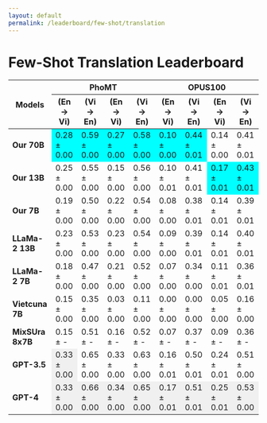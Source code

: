 ```yaml
---
layout: default
permalink: /leaderboard/few-shot/translation
---
```

# Few-Shot Translation Leaderboard

<table class="table table-bordered table-sm w-100 dtHorizontalTable" cellspacing="0">
  <thead>
    <tr>
      <th rowspan="2" class="text-center align-middle"><b>Models</b></th>
      <th colspan="4" class="text-center"><b>PhoMT</b></th>
      <th colspan="4" class="text-center"><b>OPUS100</b></th>
    </tr>
    <tr>
      <th><b>(En -&gt; Vi)</b></th>
      <th><b>(Vi -&gt; En)</b></th>
      <th><b>(En -&gt; Vi)</b></th>
      <th><b>(Vi -&gt; En)</b></th>
      <th><b>(En -&gt; Vi)</b></th>
      <th><b>(Vi -&gt; En)</b></th>
      <th><b>(En -&gt; Vi)</b></th>
      <th><b>(Vi -&gt; En)</b></th>
    </tr>
  </thead>
  <tbody>
    <tr>
      <td class="text-center"><b>Our 70B</b></td>
      <td class="text-center" style="background-color: cyan;">0.28 ± 0.00</td>
      <td class="text-center" style="background-color: cyan;">0.59 ± 0.00</td>
      <td class="text-center" style="background-color: cyan;">0.27 ± 0.00</td>
      <td class="text-center" style="background-color: cyan;">0.58 ± 0.00</td>
      <td class="text-center" style="background-color: cyan;">0.10 ± 0.00</td>
      <td class="text-center" style="background-color: cyan;">0.44 ± 0.01</td>
      <td class="text-center">0.14 ± 0.00</td>
      <td class="text-center">0.41 ± 0.01</td>
    </tr>
    <tr>
      <td class="text-center"><b>Our 13B</b></td>
      <td class="text-center">0.25 ± 0.00</td>
      <td class="text-center">0.55 ± 0.00</td>
      <td class="text-center">0.15 ± 0.00</td>
      <td class="text-center">0.56 ± 0.00</td>
      <td class="text-center">0.10 ± 0.01</td>
      <td class="text-center">0.41 ± 0.01</td>
      <td class="text-center" style="background-color: cyan;">0.17 ± 0.01</td>
      <td class="text-center" style="background-color: cyan;">0.43 ± 0.01</td>
    </tr>
    <tr>
      <td class="text-center"><b>Our 7B</b></td>
      <td class="text-center">0.19 ± 0.00</td>
      <td class="text-center">0.50 ± 0.00</td>
      <td class="text-center">0.22 ± 0.00</td>
      <td class="text-center">0.54 ± 0.00</td>
      <td class="text-center">0.08 ± 0.00</td>
      <td class="text-center">0.38 ± 0.01</td>
      <td class="text-center">0.14 ± 0.01</td>
      <td class="text-center">0.39 ± 0.01</td>
    </tr>
    <tr>
      <td class="text-center"><b>LLaMa-2 13B</b></td>
      <td class="text-center">0.23 ± 0.00</td>
      <td class="text-center">0.53 ± 0.00</td>
      <td class="text-center">0.23 ± 0.00</td>
      <td class="text-center">0.54 ± 0.00</td>
      <td class="text-center">0.09 ± 0.00</td>
      <td class="text-center">0.39 ± 0.01</td>
      <td class="text-center">0.14 ± 0.01</td>
      <td class="text-center">0.40 ± 0.01</td>
    </tr>
    <tr>
      <td class="text-center"><b>LLaMa-2 7B</b></td>
      <td class="text-center">0.18 ± 0.00</td>
      <td class="text-center">0.47 ± 0.00</td>
      <td class="text-center">0.21 ± 0.00</td>
      <td class="text-center">0.52 ± 0.00</td>
      <td class="text-center">0.07 ± 0.00</td>
      <td class="text-center">0.34 ± 0.00</td>
      <td class="text-center">0.11 ± 0.01</td>
      <td class="text-center">0.36 ± 0.01</td>
    </tr>
    <tr>
      <td class="text-center"><b>Vietcuna 7B</b></td>
      <td class="text-center">0.15 ± 0.00</td>
      <td class="text-center">0.35 ± 0.00</td>
      <td class="text-center">0.03 ± 0.00</td>
      <td class="text-center">0.11 ± 0.00</td>
      <td class="text-center">0.00 ± 0.00</td>
      <td class="text-center">0.00 ± 0.00</td>
      <td class="text-center">0.05 ± 0.00</td>
      <td class="text-center">0.16 ± 0.00</td>
    </tr>
    <tr>
      <td class="text-center"><b>MixSUra 8x7B</b></td>
      <td class="text-center">0.15 ± -</td>
      <td class="text-center">0.51 ± -</td>
      <td class="text-center">0.16 ± -</td>
      <td class="text-center">0.52 ± -</td>
      <td class="text-center">0.07 ± -</td>
      <td class="text-center">0.37 ± -</td>
      <td class="text-center">0.09 ± -</td>
      <td class="text-center">0.36 ± -</td>
    </tr>
    <tr>
      <td class="text-center"><b>GPT-3.5</b></td>
      <td class="text-center" style="background-color: #f0f0f0;">0.33 ± 0.00</td>
      <td class="text-center">0.65 ± 0.00</td>
      <td class="text-center">0.33 ± 0.00</td>
      <td class="text-center">0.63 ± 0.00</td>
      <td class="text-center">0.16 ± 0.01</td>
      <td class="text-center">0.50 ± 0.01</td>
      <td class="text-center">0.24 ± 0.01</td>
      <td class="text-center">0.51 ± 0.00</td>
    </tr>
    <tr>
      <td class="text-center"><b>GPT-4</b></td>
      <td class="text-center" style="background-color: #f0f0f0;">0.33 ± 0.00</td>
      <td class="text-center" style="background-color: #f0f0f0;">0.66 ± 0.00</td>
      <td class="text-center" style="background-color: #f0f0f0;">0.34 ± 0.00</td>
      <td class="text-center" style="background-color: #f0f0f0;">0.65 ± 0.00</td>
      <td class="text-center" style="background-color: #f0f0f0;">0.17 ± 0.01</td>
      <td class="text-center" style="background-color: #f0f0f0;">0.51 ± 0.01</td>
      <td class="text-center" style="background-color: #f0f0f0;">0.25 ± 0.01</td>
      <td class="text-center" style="background-color: #f0f0f0;">0.53 ± 0.00</td>
    </tr>
  </tbody>
</table>
